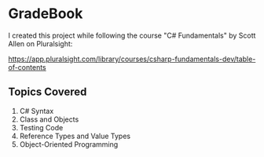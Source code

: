 # GradeBook

I created this project while following the course "C# Fundamentals" by Scott Allen on Pluralsight:

https://app.pluralsight.com/library/courses/csharp-fundamentals-dev/table-of-contents

## Topics Covered

1. C# Syntax
2. Class and Objects
3. Testing Code
4. Reference Types and Value Types
5. Object-Oriented Programming
